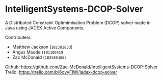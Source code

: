# IntelligentSystems-DCOP-Solver
A Distributed Constraint Optimimisation Problem (DCOP) solver made in Java using JADEX Active Components.

Contributers:
- Matthew Jackson (`102381833`)
- Angus Maude (`101100419`
- Zac McDonald (`102580465`)


Github: https://github.com/Zac-McDonald/IntelligentSystems-DCOP-Solver <br />
Trello: https://trello.com/b/6ovyFlWI/jadex-dcop-solver
